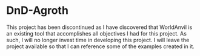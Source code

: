 # DnD-Agroth

This project has been discontinued as I have discovered that WorldAnvil is an existing tool that accomplishes all objectives I had for this project. As such, I will no longer invest time in developing this project. I will leave the project available so that I can reference some of the examples created in it.
